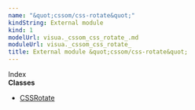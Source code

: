 ```yaml
---
name: "&quot;cssom/css-rotate&quot;"
kindString: External module
kind: 1
modelUrl: visua._cssom_css_rotate_.md
moduleUrl: visua._cssom_css_rotate_
title: External module &quot;cssom/css-rotate&quot;
---
```








<section >
<div class="lead pb-2">Index</div>
<section class="tsd-panel tsd-index-panel">
<div class="tsd-index-content">
<section class="tsd-index-section ">
<strong>Classes</strong>
<ul>
<li class=""><a href=".visua._cssom_css_rotate_.cssrotate/" class="tsd-kind-icon">CSSRotate</a></li>
</ul>
</section>
</div>
</section>
</section>
